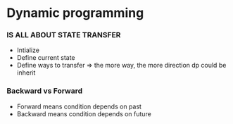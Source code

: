 # Dynamic programming
### IS ALL ABOUT STATE TRANSFER
- Intialize
- Define current state
- Define ways to transfer => the more way, the more direction dp could be inherit
### Backward vs Forward
- Forward means condition depends on past
- Backward means condition depends on future
